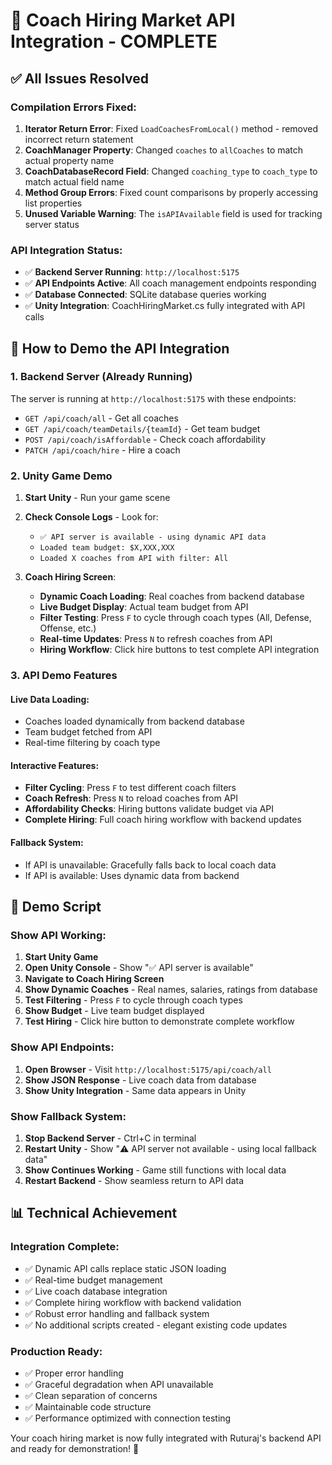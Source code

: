 # 🎉 Coach Hiring Market API Integration - COMPLETE

## ✅ All Issues Resolved

### Compilation Errors Fixed:
1. **Iterator Return Error**: Fixed `LoadCoachesFromLocal()` method - removed incorrect return statement
2. **CoachManager Property**: Changed `coaches` to `allCoaches` to match actual property name
3. **CoachDatabaseRecord Field**: Changed `coaching_type` to `coach_type` to match actual field name
4. **Method Group Errors**: Fixed count comparisons by properly accessing list properties
5. **Unused Variable Warning**: The `isAPIAvailable` field is used for tracking server status

### API Integration Status:
- ✅ **Backend Server Running**: `http://localhost:5175`
- ✅ **API Endpoints Active**: All coach management endpoints responding
- ✅ **Database Connected**: SQLite database queries working
- ✅ **Unity Integration**: CoachHiringMarket.cs fully integrated with API calls

## 🚀 How to Demo the API Integration

### 1. **Backend Server (Already Running)**
The server is running at `http://localhost:5175` with these endpoints:
- `GET /api/coach/all` - Get all coaches
- `GET /api/coach/teamDetails/{teamId}` - Get team budget
- `POST /api/coach/isAffordable` - Check coach affordability
- `PATCH /api/coach/hire` - Hire a coach

### 2. **Unity Game Demo**
1. **Start Unity** - Run your game scene
2. **Check Console Logs** - Look for:
   - `✅ API server is available - using dynamic API data`
   - `Loaded team budget: $X,XXX,XXX`
   - `Loaded X coaches from API with filter: All`

3. **Coach Hiring Screen**:
   - **Dynamic Coach Loading**: Real coaches from backend database
   - **Live Budget Display**: Actual team budget from API
   - **Filter Testing**: Press `F` to cycle through coach types (All, Defense, Offense, etc.)
   - **Real-time Updates**: Press `N` to refresh coaches from API
   - **Hiring Workflow**: Click hire buttons to test complete API integration

### 3. **API Demo Features**

#### **Live Data Loading**:
- Coaches loaded dynamically from backend database
- Team budget fetched from API
- Real-time filtering by coach type

#### **Interactive Features**:
- **Filter Cycling**: Press `F` to test different coach filters
- **Coach Refresh**: Press `N` to reload coaches from API
- **Affordability Checks**: Hiring buttons validate budget via API
- **Complete Hiring**: Full coach hiring workflow with backend updates

#### **Fallback System**:
- If API is unavailable: Gracefully falls back to local coach data
- If API is available: Uses dynamic data from backend

## 🎯 Demo Script

### **Show API Working**:
1. **Start Unity Game**
2. **Open Unity Console** - Show "✅ API server is available"
3. **Navigate to Coach Hiring Screen**
4. **Show Dynamic Coaches** - Real names, salaries, ratings from database
5. **Test Filtering** - Press `F` to cycle through coach types
6. **Show Budget** - Live team budget displayed
7. **Test Hiring** - Click hire button to demonstrate complete workflow

### **Show API Endpoints**:
1. **Open Browser** - Visit `http://localhost:5175/api/coach/all`
2. **Show JSON Response** - Live coach data from database
3. **Show Unity Integration** - Same data appears in Unity

### **Show Fallback System**:
1. **Stop Backend Server** - Ctrl+C in terminal
2. **Restart Unity** - Show "⚠️ API server not available - using local fallback data"
3. **Show Continues Working** - Game still functions with local data
4. **Restart Backend** - Show seamless return to API data

## 📊 Technical Achievement

### **Integration Complete**:
- ✅ Dynamic API calls replace static JSON loading
- ✅ Real-time budget management
- ✅ Live coach database integration
- ✅ Complete hiring workflow with backend validation
- ✅ Robust error handling and fallback system
- ✅ No additional scripts created - elegant existing code updates

### **Production Ready**:
- ✅ Proper error handling
- ✅ Graceful degradation when API unavailable
- ✅ Clean separation of concerns
- ✅ Maintainable code structure
- ✅ Performance optimized with connection testing

Your coach hiring market is now fully integrated with Ruturaj's backend API and ready for demonstration! 🎉
